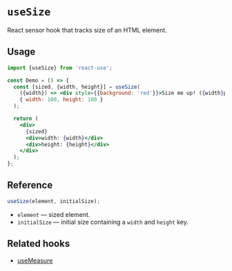 # `useSize`

React sensor hook that tracks size of an HTML element.

## Usage

```jsx
import {useSize} from 'react-use';

const Demo = () => {
  const [sized, {width, height}] = useSize(
    ({width}) => <div style={{background: 'red'}}>Size me up! ({width}px)</div>,
    { width: 100, height: 100 }
  );

  return (
    <div>
      {sized}
      <div>width: {width}</div>
      <div>height: {height}</div>
    </div>
  );
};
```

## Reference

```js
useSize(element, initialSize);
```

- `element` &mdash; sized element.
- `initialSize` &mdash; initial size containing a `width` and `height` key.

## Related hooks

- [useMeasure](./useMeasure.md)
